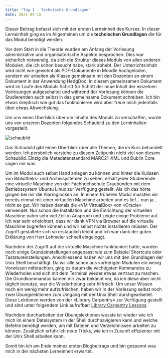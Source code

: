 ```yaml
---
title: "Tag 1 - Technische Grundlagen"
date: 2021-09-15
---
```


Dieser Beitrag befasst sich mit der ersten Lerneinheit des Kurses. In dieser Lerneinheit ging es im Allgemeinen um die **technischen Grundlagen** die für das Modul benötigt werden. 

Vor dem Start in die Theorie wurden am Anfang der Vorlesung administrative und organisatorische Aspekte besprochen. Dies war sicherlich notwendig, da sich die Struktur dieses Moduls von allen anderen Modulen, die ich schon besucht habe, stark abhebt. Der Unterrichtsinhalt wird nicht wie gewohnt als PDF-Dokumente in Moodle hochgeladen, sondern wir arbeiten als Klasse gemeinsam mit den Dozenten an einem Dokument in der Anwendung HedgDoc. In diesem gemeinsamen Dokument wird im Laufe des Moduls Schritt für Schritt der neue Inhalt der einzelnen Vorlesungen aufgeschaltet und während der Vorlesung können die Studierenden auch selbst in das gemeinsame Dokument schreiben. Ich bin etwas skeptisch wie gut das funktionieren wird aber freue mich jedenfalls über etwas Abwechslung.

Um uns einen Überblick über die Inhalte des Moduls zu verschaffen, wurde uns von unseren Dozenten folgendes Schaubild zu den Lerninhalten vorgestellt.

![schaubild](https://user-images.githubusercontent.com/79304830/148081631-4fd209b8-588c-42bf-90f0-9aa83dc1cef9.png)
 
Das Schaubild gibt einen Überblick über alle Themen, die im Kurs behandelt werden. Ich persönlich verstehe zu diesem Zeitpunkt nicht viel von diesem Schaubild. Einzig die Metadatenstandard MARC21-XML und Dublin Core sagen mir was. 

Um im Modul auch selbst Hand anlegen zu können und hinter die Kulissen von Bibliotheks- und Archivsystemen zu sehen, erhält jeder Studierende eine virtuelle Maschine von der Fachhochschule Graubünden mit dem Betriebssystem Ubuntu Linux zur Verfügung gestellt. Als ich das hörte gingen bei mir die Alarmglocken an. In einem früheren Modul mussten wir bereits einmal mit einer virtuellen Maschine arbeiten und es lief… nun ja… nicht so gut. Wir haben damals die «VM VirtualBox» von «Oracle» verwendet. Nur schon die Installation und die Einrichtung der virtuellen Maschine nahm sehr viel Zeit in Anspruch und zeigte einige Probleme auf. Ich war sehr erleichtert, dass wir dank VPN via Browser auf die virtuelle Maschine zugreifen können und wir selbst nichts installieren müssen. Der Zugriff gestaltete sich so erstaunlich leicht und ich war dank der guten Erklärung von Herr Lohmeier schnell eingeloggt. 

Nachdem der Zugriff auf die virtuelle Maschine funktioniert hatte, wurden noch einige Grundeinstellungen angepasst wie zum Beispiel Shortcuts oder Tastatureinstellungen. Anschliessend haben wir uns mit den Grundlagen der Unix Shell beschäftigt. Da wir alle schon aus vorherigen Modulen ein wenig Vorwissen mitbrachten, ging es darum die wichtigsten Kommandos zu Wiederholen und sich mit dem Terminal wieder etwas vertraut zu machen. Die Grundkommandos kamen mir zwar bekannt vor, da ich diese aber nicht täglich benutze, war die Wiederholung sehr hilfreich. Um unser Wissen noch ein wenig mehr aufzufrischen, haben wir in der Vorlesung selbst noch zwei Übungslektionen zum Umgang mit der Unix Shell durchgearbeitet. Diese Lektionen werden von der «Library Carpentry» zur Verfügung gestellt und sind unter folgendem Link aufrufbar: [Library Carpentry Lessons](https://librarycarpentry.org/lc-shell/).

Nachdem durcharbeiten der Übungslektionen wusste ist wieder wie ich mich im einem Dateisystem in der Shell durchnavigieren kann und welche Befehle benötigt werden, um mit Dateien und Verzeichnissen arbeiten zu können. Zusätzlich erfuhr ich neue Tricks, wie ich in Zukunft effizienter mit der Unix Shell arbeiten kann. 

Somit bin ich am Ende meines ersten Blogbeitrags und bin gespannt was mich in der nächsten Lerneinheit erwartet.




